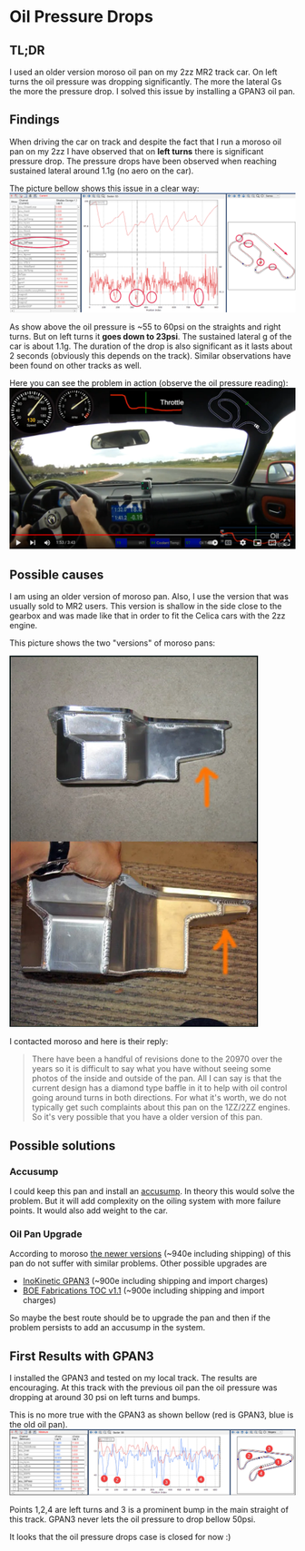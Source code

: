 # Oil Pressure Drops

## TL;DR
I used an older version moroso oil pan on my 2zz MR2 track car. On left turns the oil pressure was dropping significantly.
The more the lateral Gs the more the pressure drop.
I solved this issue by installing a GPAN3 oil pan.

## Findings
When driving the car on track and despite the fact that I run a moroso oil pan on my 2zz I have observed that on
**left turns** there is significant pressure drop.
The pressure drops have been observed when reaching sustained lateral around 1.1g (no aero on the car).

The picture bellow shows this issue in a clear way:
![oil-pressure-drops](./oil-pressure-drops-serres.png)

As show above the oil pressure is ~55 to 60psi on the straights and right turns.
But on left turns it **goes down to 23psi**. The sustained lateral g of the car is about 1.1g.
The duration of the drop is also significant as it lasts about 2 seconds (obviously this depends on the track).
Similar observations have been found on other tracks as well.

Here you can see the problem in action (observe the oil pressure reading):
[<img src="./oil-press-video-snapshot.png">](https://www.youtube.com/watch?v=OEDNbC-FRVc&t=90s)


## Possible causes
I am using an older version of moroso pan. Also, I use the version that was usually sold to MR2 users.
This version is shallow in the side close to the gearbox and was made like that in order to fit the 
Celica cars with the 2zz engine.

This picture shows the two "versions" of moroso pans:

![oil-pressure-drops](./moroso-two-versions.png)

I contacted moroso and here is their reply:

> There have been a handful of revisions done to the 20970 over the years so it is difficult to say what you have without seeing some photos of the inside and outside of the pan.
> All I can say is that the current design has a diamond type baffle in it to help with oil control going around turns in both directions.  For what it's worth, we do not typically get such complaints about this pan on the 1ZZ/2ZZ engines.  So it's very possible that you have a older version of this pan.

## Possible solutions

### Accusump
I could keep this pan and install an [accusump](https://www.cantonracingproducts.com/accusump). In theory this would solve the problem. 
But it will add complexity on the oiling system with more failure points. It would also add weight to the car.

### Oil Pan Upgrade
According to moroso [the newer versions](https://www.komo-tec.com/en/lotus-exige/mk2-toyota/engine-components/406/moroso-alloy-baffled-oil-pan-elise/exige-2zz) (~940e including shipping) of this pan do not suffer with similar problems. Other possible upgrades are 

* [InoKinetic GPAN3](https://www.inokinetic.com/eliseexige/gpan3) (~900e including shipping and import charges)
* [BOE Fabrications TOC v1.1](https://www.boefab.com/products/toc-wet-sump-oil-pan-v1-1) (~900e including shipping and import charges)

So maybe the best route should be to upgrade the pan and then if the problem persists to add an accusump in the system.

## First Results with GPAN3

I installed the GPAN3 and tested on my local track. The results are encouraging.
At this track with the previous oil pan the oil pressure was dropping at around 30 psi on left turns and bumps.

This is no more true with the GPAN3 as shown bellow (red is GPAN3, blue is the old oil pan).
![new-vs-old-oil-press](./new-vs-old-oil-press.png)

Points 1,2,4 are left turns and 3 is a prominent bump in the main straight of this track.
GPAN3 never lets the oil pressure to drop bellow 50psi.

It looks that the oil pressure drops case is closed for now :)

